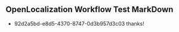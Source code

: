 ## OpenLocalization Workflow Test MarkDown
* 92d2a5bd-e8d5-4370-8747-0d3b957d3c03 thanks!

<!--HONumber=Oct16_HO4-->


